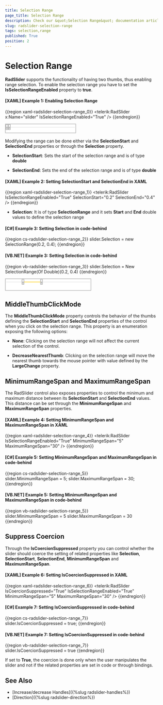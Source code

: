 ```yaml
---
title: Selection Range
page_title: Selection Range
description: Check our &quot;Selection Range&quot; documentation article for the RadSlider {{ site.framework_name }} control.
slug: radslider-selection-range
tags: selection,range
published: True
position: 2
---
```


# Selection Range

__RadSlider__ supports the functionality of having two thumbs, thus enabling range selection. To enable the selection range you have to set the __IsSelectionRangeEnabled__ property to __true__.

#### __[XAML] Example 1: Enabling Selection Range__

{{region xaml-radslider-selection-range_0}}
	<telerik:RadSlider x:Name="slider" IsSelectionRangeEnabled="True" />
{{endregion}}

![WPF RadSlider Default Selection Range](images/radslider_features_default_range.png)

Modifying the range can be done either via the __SelectionStart__ and __SelectionEnd__ properties or through the __Selection__ property.

* __SelectionStart__: Sets the start of the selection range and is of type __double__

* __SelectionEnd__: Sets the end of the selection range and is of type __double__

#### __[XAML] Example 2: Setting SelectionStart and SelectionEnd in XAML__

{{region xaml-radslider-selection-range_1}}
	<telerik:RadSlider IsSelectionRangeEnabled="True" SelectionStart="0.2" SelectionEnd="0.4" />
{{endregion}}

* __Selection__: It is of type __SelectionRange<double>__ and it sets __Start__ and __End__ double values to define the selection range

#### __[C#] Example 3: Setting Selection in code-behind__

{{region cs-radslider-selection-range_2}}
	slider.Selection = new SelectionRange<double>(0.2, 0.4);
{{endregion}}

#### __[VB.NET] Example 3: Setting Selection in code-behind__

{{region vb-radslider-selection-range_3}}
	slider.Selection = New SelectionRange(Of Double)(0.2, 0.4)
{{endregion}}

![WPF RadSlider Custom Selection Range](images/radslider_features_custom_range.png)

## MiddleThumbClickMode

The __MiddleThumbClickMode__ property controls the behavior of the thumbs defining the __SelectionStart__ and __SelectionEnd__ properties of the control when you click on the selection range. This property is an enumeration exposing the following options:

* __None__: Clicking on the selection range will not affect the current selection of the control.

* __DecreaseNearestThumb__: Clicking on the selection range will move the nearest thumb towards the mouse pointer with value defined by the __LargeChange__ property.

## MinimumRangeSpan and MaximumRangeSpan

The RadSlider control also exposes properties to control the minimum and maximum distance between its **SelectionStart** and **SelectionEnd** values. This distance can be set through the **MinimumRangeSpan** and **MaximumRangeSpan** properties.

#### __[XAML] Example 4: Setting MinimumRangeSpan and MaximumRangeSpan in XAML__

{{region xaml-radslider-selection-range_4}}
	<telerik:RadSlider IsSelectionRangeEnabled="True" MinimumRangeSpan="5" MaximumRangeSpan="30" />
{{endregion}}

#### __[C#] Example 5: Setting MinimumRangeSpan and MaximumRangeSpan in code-behind__

{{region cs-radslider-selection-range_5}}            
	slider.MinimumRangeSpan = 5;
    slider.MaximumRangeSpan = 30;
{{endregion}}

#### __[VB.NET] Example 5: Setting MinimumRangeSpan and MaximumRangeSpan in code-behind__

{{region vb-radslider-selection-range_5}}	
	slider.MinimumRangeSpan = 5
    slider.MaximumRangeSpan = 30
{{endregion}}

## Suppress Coercion

Through the **IsCoercionSuppressed** property you can control whether the slider should coerce the setting of related properties like **Selection**, **SelectionStart**, **SelectionEnd**, **MinimumRangeSpan** and **MaximumRangeSpan**.

#### __[XAML] Example 6: Setting IsCoercionSuppressed in XAML__

{{region xaml-radslider-selection-range_6}}
	<telerik:RadSlider IsCoercionSuppressed="True" IsSelectionRangeEnabled="True" MinimumRangeSpan="5" MaximumRangeSpan="30" />
{{endregion}}

#### __[C#] Example 7: Setting IsCoercionSuppressed in code-behind__

{{region cs-radslider-selection-range_7}}            
	slider.IsCoercionSuppressed = true;
{{endregion}}

#### __[VB.NET] Example 7: Setting IsCoercionSuppressed in code-behind__

{{region vb-radslider-selection-range_7}}	
	slider.IsCoercionSuppressed = true
{{endregion}}

If set to **True**, the coercion is done only when the user manipulates the slider and not if the related properties are set in code or through bindings.

## See Also
* [Increase/decrease Handles]({%slug radslider-handles%})
* [Direction]({%slug radslider-direction%})
